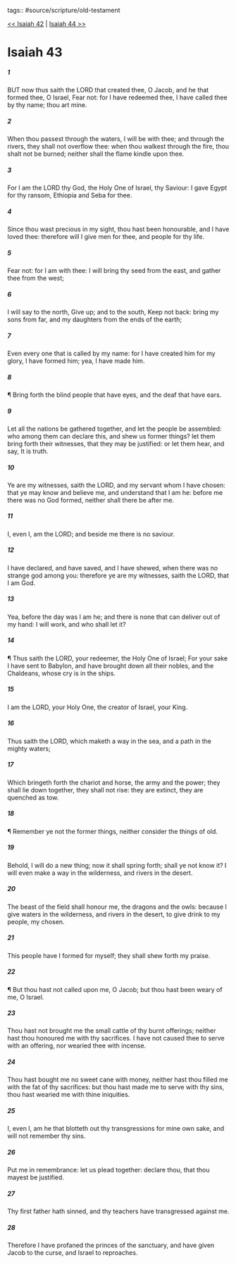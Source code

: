 tags:: #source/scripture/old-testament

[<< Isaiah 42](old-testament/23_Isaiah/Isaiah_42.md) | [Isaiah 44 >>](old-testament/23_Isaiah/Isaiah_44.md)

# Isaiah 43

##### 1

BUT now thus saith the LORD that created thee, O Jacob, and he that formed thee, O Israel, Fear not: for I have redeemed thee, I have called thee by thy name; thou art mine.

##### 2

When thou passest through the waters, I will be with thee; and through the rivers, they shall not overflow thee: when thou walkest through the fire, thou shalt not be burned; neither shall the flame kindle upon thee.

##### 3

For I am the LORD thy God, the Holy One of Israel, thy Saviour: I gave Egypt for thy ransom, Ethiopia and Seba for thee.

##### 4

Since thou wast precious in my sight, thou hast been honourable, and I have loved thee: therefore will I give men for thee, and people for thy life.

##### 5

Fear not: for I am with thee: I will bring thy seed from the east, and gather thee from the west;

##### 6

I will say to the north, Give up; and to the south, Keep not back: bring my sons from far, and my daughters from the ends of the earth;

##### 7

Even every one that is called by my name: for I have created him for my glory, I have formed him; yea, I have made him.

##### 8

¶ Bring forth the blind people that have eyes, and the deaf that have ears.

##### 9

Let all the nations be gathered together, and let the people be assembled: who among them can declare this, and shew us former things? let them bring forth their witnesses, that they may be justified: or let them hear, and say, It is truth.

##### 10

Ye are my witnesses, saith the LORD, and my servant whom I have chosen: that ye may know and believe me, and understand that I am he: before me there was no God formed, neither shall there be after me.

##### 11

I, even I, am the LORD; and beside me there is no saviour.

##### 12

I have declared, and have saved, and I have shewed, when there was no strange god among you: therefore ye are my witnesses, saith the LORD, that I am God.

##### 13

Yea, before the day was I am he; and there is none that can deliver out of my hand: I will work, and who shall let it?

##### 14

¶ Thus saith the LORD, your redeemer, the Holy One of Israel; For your sake I have sent to Babylon, and have brought down all their nobles, and the Chaldeans, whose cry is in the ships.

##### 15

I am the LORD, your Holy One, the creator of Israel, your King.

##### 16

Thus saith the LORD, which maketh a way in the sea, and a path in the mighty waters;

##### 17

Which bringeth forth the chariot and horse, the army and the power; they shall lie down together, they shall not rise: they are extinct, they are quenched as tow.

##### 18

¶ Remember ye not the former things, neither consider the things of old.

##### 19

Behold, I will do a new thing; now it shall spring forth; shall ye not know it? I will even make a way in the wilderness, and rivers in the desert.

##### 20

The beast of the field shall honour me, the dragons and the owls: because I give waters in the wilderness, and rivers in the desert, to give drink to my people, my chosen.

##### 21

This people have I formed for myself; they shall shew forth my praise.

##### 22

¶ But thou hast not called upon me, O Jacob; but thou hast been weary of me, O Israel.

##### 23

Thou hast not brought me the small cattle of thy burnt offerings; neither hast thou honoured me with thy sacrifices. I have not caused thee to serve with an offering, nor wearied thee with incense.

##### 24

Thou hast bought me no sweet cane with money, neither hast thou filled me with the fat of thy sacrifices: but thou hast made me to serve with thy sins, thou hast wearied me with thine iniquities.

##### 25

I, even I, am he that blotteth out thy transgressions for mine own sake, and will not remember thy sins.

##### 26

Put me in remembrance: let us plead together: declare thou, that thou mayest be justified.

##### 27

Thy first father hath sinned, and thy teachers have transgressed against me.

##### 28

Therefore I have profaned the princes of the sanctuary, and have given Jacob to the curse, and Israel to reproaches.
